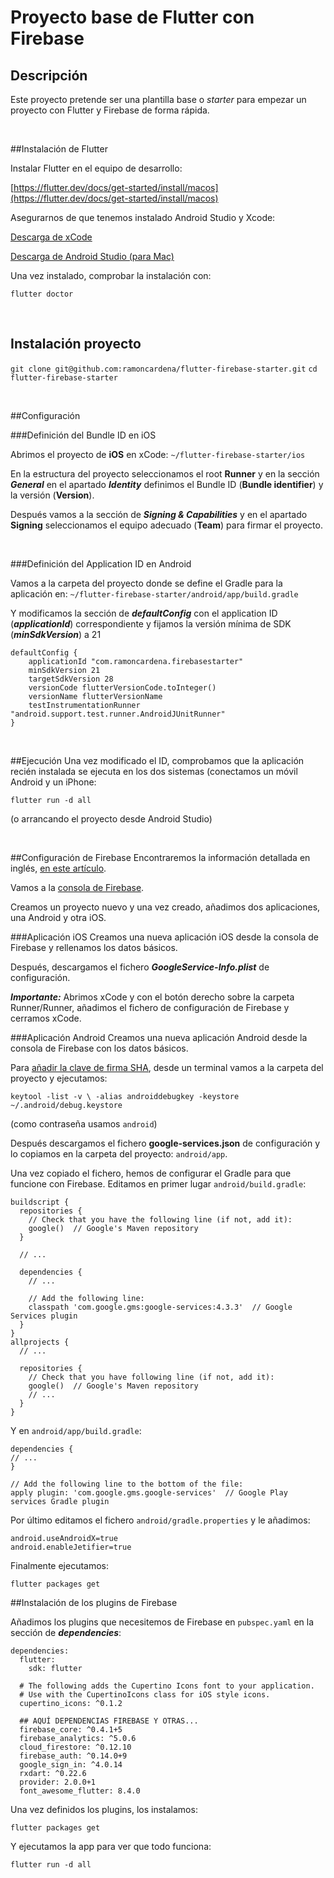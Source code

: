 # Proyecto base de Flutter con Firebase

## Descripción

Este proyecto pretende ser una plantilla base o _starter_ para empezar un proyecto con Flutter y Firebase de forma rápida.

<p>&nbsp;</p>

##Instalación de Flutter

Instalar Flutter en el equipo de desarrollo:

[https://flutter.dev/docs/get-started/install/macos](https://flutter.dev/docs/get-started/install/macos)

Asegurarnos de que tenemos instalado Android Studio y Xcode:

[Descarga de xCode](https://flutter.dev/docs/get-started/install/macos)

[Descarga de Android Studio (para Mac)](https://flutter.dev/docs/get-started/install/macos)

Una vez instalado, comprobar la instalación con:

`flutter doctor`

<p>&nbsp;</p>

## Instalación proyecto

`git clone git@github.com:ramoncardena/flutter-firebase-starter.git`
`cd flutter-firebase-starter`

<p>&nbsp;</p>
##Configuración

###Definición del Bundle ID en iOS

Abrimos el proyecto de **iOS** en xCode: `~/flutter-firebase-starter/ios`

En la estructura del proyecto seleccionamos el root **Runner** y en la sección **_General_** en el apartado **_Identity_** definimos el Bundle ID (**Bundle identifier**) y la versión (**Version**).

Después vamos a la sección de **_Signing & Capabilities_** y en el apartado **Signing** seleccionamos el equipo adecuado (**Team**) para firmar el proyecto.

<p>&nbsp;</p>

###Definición del Application ID en Android

Vamos a la carpeta del proyecto donde se define el Gradle para la aplicación en:
`~/flutter-firebase-starter/android/app/build.gradle`

Y modificamos la sección de **_defaultConfig_** con el application ID (**_applicationId_**) correspondiente y fijamos la versión mínima de SDK (**_minSdkVersion_**) a 21

```
defaultConfig {
	applicationId "com.ramoncardena.firebasestarter"
	minSdkVersion 21
	targetSdkVersion 28
	versionCode flutterVersionCode.toInteger()
	versionName flutterVersionName
	testInstrumentationRunner "android.support.test.runner.AndroidJUnitRunner"
}
```

<p>&nbsp;</p>

##Ejecución
Una vez modificado el ID, comprobamos que la aplicación recién instalada se ejecuta en los dos sistemas (conectamos un móvil Android y un iPhone:

`flutter run -d all`

(o arrancando el proyecto desde Android Studio)

<p>&nbsp;</p>

##Configuración de Firebase
Encontraremos la información detallada en inglés, [en este artículo](https://firebase.google.com/docs/flutter/setup).

Vamos a la [consola de Firebase](https://console.firebase.google.com/).

Creamos un proyecto nuevo y una vez creado, añadimos dos aplicaciones, una Android y otra iOS.

###Aplicación iOS
Creamos una nueva aplicación iOS desde la consola de Firebase y rellenamos los datos básicos.

Después, descargamos el fichero **_GoogleService-Info.plist_** de configuración.

**_Importante:_** Abrimos xCode y con el botón derecho sobre la carpeta Runner/Runner, añadimos el fichero de configuración de Firebase y cerramos xCode.

###Aplicación Android
Creamos una nueva aplicación Android desde la consola de Firebase con los datos básicos.

Para [añadir la clave de firma SHA](https://developers.google.com/android/guides/client-auth), desde un terminal vamos a la carpeta del proyecto y ejecutamos:

`keytool -list -v \ -alias androiddebugkey -keystore ~/.android/debug.keystore`

(como contraseña usamos `android`)

Después descargamos el fichero **google-services.json** de configuración y lo copiamos en la carpeta del proyecto: `android/app`.

Una vez copiado el fichero, hemos de configurar el Gradle para que funcione con Firebase. Editamos en primer lugar `android/build.gradle`:

```
buildscript {
  repositories {
    // Check that you have the following line (if not, add it):
    google()  // Google's Maven repository
  }

  // ...

  dependencies {
    // ...

    // Add the following line:
    classpath 'com.google.gms:google-services:4.3.3'  // Google Services plugin
  }
}
allprojects {
  // ...

  repositories {
    // Check that you have following line (if not, add it):
    google()  // Google's Maven repository
    // ...
  }
}

```

Y en `android/app/build.gradle`:

```
dependencies {
// ...
}

// Add the following line to the bottom of the file:
apply plugin: 'com.google.gms.google-services'  // Google Play services Gradle plugin
```

Por último editamos el fichero `android/gradle.properties` y le añadimos:

```
android.useAndroidX=true
android.enableJetifier=true
```

Finalmente ejecutamos:

`flutter packages get`

##Instalación de los plugins de Firebase

Añadimos los plugins que necesitemos de Firebase en `pubspec.yaml` en la sección de **_dependencies_**:

```
dependencies:
  flutter:
    sdk: flutter

  # The following adds the Cupertino Icons font to your application.
  # Use with the CupertinoIcons class for iOS style icons.
  cupertino_icons: ^0.1.2

  ## AQUÍ DEPENDENCIAS FIREBASE Y OTRAS...
  firebase_core: ^0.4.1+5
  firebase_analytics: ^5.0.6
  cloud_firestore: ^0.12.10
  firebase_auth: ^0.14.0+9
  google_sign_in: ^4.0.14
  rxdart: ^0.22.6
  provider: 2.0.0+1
  font_awesome_flutter: 8.4.0
```

Una vez definidos los plugins, los instalamos:

`flutter packages get`

Y ejecutamos la app para ver que todo funciona:

`flutter run -d all`
